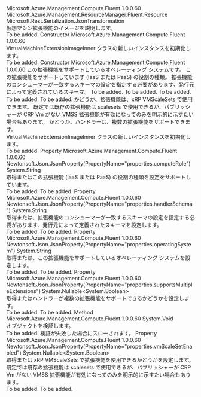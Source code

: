<Type Name="VirtualMachineExtensionImageInner" FullName="Microsoft.Azure.Management.Compute.Fluent.Models.VirtualMachineExtensionImageInner">
  <TypeSignature Language="C#" Value="public class VirtualMachineExtensionImageInner : Microsoft.Azure.Management.ResourceManager.Fluent.Resource" />
  <TypeSignature Language="ILAsm" Value=".class public auto ansi beforefieldinit VirtualMachineExtensionImageInner extends Microsoft.Azure.Management.ResourceManager.Fluent.Resource" />
  <TypeSignature Language="DocId" Value="T:Microsoft.Azure.Management.Compute.Fluent.Models.VirtualMachineExtensionImageInner" />
  <TypeSignature Language="VB.NET" Value="Public Class VirtualMachineExtensionImageInner&#xA;Inherits Resource" />
  <TypeSignature Language="F#" Value="type VirtualMachineExtensionImageInner = class&#xA;    inherit Resource" />
  <AssemblyInfo>
    <AssemblyName>Microsoft.Azure.Management.Compute.Fluent</AssemblyName>
    <AssemblyVersion>1.0.0.60</AssemblyVersion>
  </AssemblyInfo>
  <Base>
    <BaseTypeName>Microsoft.Azure.Management.ResourceManager.Fluent.Resource</BaseTypeName>
  </Base>
  <Interfaces />
  <Attributes>
    <Attribute>
      <AttributeName>Microsoft.Rest.Serialization.JsonTransformation</AttributeName>
    </Attribute>
  </Attributes>
  <Docs>
    <summary>
            仮想マシン拡張機能のイメージを説明します。
            </summary>
    <remarks>To be added.</remarks>
  </Docs>
  <Members>
    <Member MemberName=".ctor">
      <MemberSignature Language="C#" Value="public VirtualMachineExtensionImageInner ();" />
      <MemberSignature Language="ILAsm" Value=".method public hidebysig specialname rtspecialname instance void .ctor() cil managed" />
      <MemberSignature Language="DocId" Value="M:Microsoft.Azure.Management.Compute.Fluent.Models.VirtualMachineExtensionImageInner.#ctor" />
      <MemberSignature Language="VB.NET" Value="Public Sub New ()" />
      <MemberType>Constructor</MemberType>
      <AssemblyInfo>
        <AssemblyName>Microsoft.Azure.Management.Compute.Fluent</AssemblyName>
        <AssemblyVersion>1.0.0.60</AssemblyVersion>
      </AssemblyInfo>
      <Parameters />
      <Docs>
        <summary>
            VirtualMachineExtensionImageInner クラスの新しいインスタンスを初期化します。
            </summary>
        <remarks>To be added.</remarks>
      </Docs>
    </Member>
    <Member MemberName=".ctor">
      <MemberSignature Language="C#" Value="public VirtualMachineExtensionImageInner (string operatingSystem, string computeRole, string handlerSchema, string location = null, string id = null, string name = null, string type = null, System.Collections.Generic.IDictionary&lt;string,string&gt; tags = null, Nullable&lt;bool&gt; vmScaleSetEnabled = null, Nullable&lt;bool&gt; supportsMultipleExtensions = null);" />
      <MemberSignature Language="ILAsm" Value=".method public hidebysig specialname rtspecialname instance void .ctor(string operatingSystem, string computeRole, string handlerSchema, string location, string id, string name, string type, class System.Collections.Generic.IDictionary`2&lt;string, string&gt; tags, valuetype System.Nullable`1&lt;bool&gt; vmScaleSetEnabled, valuetype System.Nullable`1&lt;bool&gt; supportsMultipleExtensions) cil managed" />
      <MemberSignature Language="DocId" Value="M:Microsoft.Azure.Management.Compute.Fluent.Models.VirtualMachineExtensionImageInner.#ctor(System.String,System.String,System.String,System.String,System.String,System.String,System.String,System.Collections.Generic.IDictionary{System.String,System.String},System.Nullable{System.Boolean},System.Nullable{System.Boolean})" />
      <MemberSignature Language="VB.NET" Value="Public Sub New (operatingSystem As String, computeRole As String, handlerSchema As String, Optional location As String = null, Optional id As String = null, Optional name As String = null, Optional type As String = null, Optional tags As IDictionary(Of String, String) = null, Optional vmScaleSetEnabled As Nullable(Of Boolean) = null, Optional supportsMultipleExtensions As Nullable(Of Boolean) = null)" />
      <MemberSignature Language="F#" Value="new Microsoft.Azure.Management.Compute.Fluent.Models.VirtualMachineExtensionImageInner : string * string * string * string * string * string * string * System.Collections.Generic.IDictionary&lt;string, string&gt; * Nullable&lt;bool&gt; * Nullable&lt;bool&gt; -&gt; Microsoft.Azure.Management.Compute.Fluent.Models.VirtualMachineExtensionImageInner" Usage="new Microsoft.Azure.Management.Compute.Fluent.Models.VirtualMachineExtensionImageInner (operatingSystem, computeRole, handlerSchema, location, id, name, type, tags, vmScaleSetEnabled, supportsMultipleExtensions)" />
      <MemberType>Constructor</MemberType>
      <AssemblyInfo>
        <AssemblyName>Microsoft.Azure.Management.Compute.Fluent</AssemblyName>
        <AssemblyVersion>1.0.0.60</AssemblyVersion>
      </AssemblyInfo>
      <Parameters>
        <Parameter Name="operatingSystem" Type="System.String" />
        <Parameter Name="computeRole" Type="System.String" />
        <Parameter Name="handlerSchema" Type="System.String" />
        <Parameter Name="location" Type="System.String" />
        <Parameter Name="id" Type="System.String" />
        <Parameter Name="name" Type="System.String" />
        <Parameter Name="type" Type="System.String" />
        <Parameter Name="tags" Type="System.Collections.Generic.IDictionary&lt;System.String,System.String&gt;" />
        <Parameter Name="vmScaleSetEnabled" Type="System.Nullable&lt;System.Boolean&gt;" />
        <Parameter Name="supportsMultipleExtensions" Type="System.Nullable&lt;System.Boolean&gt;" />
      </Parameters>
      <Docs>
        <param name="operatingSystem">この拡張機能をサポートしているオペレーティング システムです。</param>
        <param name="computeRole">この拡張機能をサポートしています (IaaS または PaaS) の役割の種類。</param>
        <param name="handlerSchema">拡張機能のコンシューマーが一致するスキーマの設定を指定する必要があります、発行元によって定義されているスキーマ。</param>
        <param name="location">To be added.</param>
        <param name="id">To be added.</param>
        <param name="name">To be added.</param>
        <param name="type">To be added.</param>
        <param name="tags">To be added.</param>
        <param name="vmScaleSetEnabled">かどうか、拡張機能は、xRP VMScaleSets で使用できます。 既定では既存の拡張機能は scalesets で使用できるが、パブリッシャーが CRP Vm がない VMSS 拡張機能が有効になってのみを明示的に示すたい場合もあります。</param>
        <param name="supportsMultipleExtensions">かどうか、ハンドラーは、複数の拡張機能をサポートできます。</param>
        <summary>
            VirtualMachineExtensionImageInner クラスの新しいインスタンスを初期化します。
            </summary>
        <remarks>To be added.</remarks>
      </Docs>
    </Member>
    <Member MemberName="ComputeRole">
      <MemberSignature Language="C#" Value="public string ComputeRole { get; set; }" />
      <MemberSignature Language="ILAsm" Value=".property instance string ComputeRole" />
      <MemberSignature Language="DocId" Value="P:Microsoft.Azure.Management.Compute.Fluent.Models.VirtualMachineExtensionImageInner.ComputeRole" />
      <MemberSignature Language="VB.NET" Value="Public Property ComputeRole As String" />
      <MemberSignature Language="F#" Value="member this.ComputeRole : string with get, set" Usage="Microsoft.Azure.Management.Compute.Fluent.Models.VirtualMachineExtensionImageInner.ComputeRole" />
      <MemberType>Property</MemberType>
      <AssemblyInfo>
        <AssemblyName>Microsoft.Azure.Management.Compute.Fluent</AssemblyName>
        <AssemblyVersion>1.0.0.60</AssemblyVersion>
      </AssemblyInfo>
      <Attributes>
        <Attribute>
          <AttributeName>Newtonsoft.Json.JsonProperty(PropertyName="properties.computeRole")</AttributeName>
        </Attribute>
      </Attributes>
      <ReturnValue>
        <ReturnType>System.String</ReturnType>
      </ReturnValue>
      <Docs>
        <summary>
            取得またはこの拡張機能 (IaaS または PaaS) の役割の種類を設定をサポートしています。
            </summary>
        <value>To be added.</value>
        <remarks>To be added.</remarks>
      </Docs>
    </Member>
    <Member MemberName="HandlerSchema">
      <MemberSignature Language="C#" Value="public string HandlerSchema { get; set; }" />
      <MemberSignature Language="ILAsm" Value=".property instance string HandlerSchema" />
      <MemberSignature Language="DocId" Value="P:Microsoft.Azure.Management.Compute.Fluent.Models.VirtualMachineExtensionImageInner.HandlerSchema" />
      <MemberSignature Language="VB.NET" Value="Public Property HandlerSchema As String" />
      <MemberSignature Language="F#" Value="member this.HandlerSchema : string with get, set" Usage="Microsoft.Azure.Management.Compute.Fluent.Models.VirtualMachineExtensionImageInner.HandlerSchema" />
      <MemberType>Property</MemberType>
      <AssemblyInfo>
        <AssemblyName>Microsoft.Azure.Management.Compute.Fluent</AssemblyName>
        <AssemblyVersion>1.0.0.60</AssemblyVersion>
      </AssemblyInfo>
      <Attributes>
        <Attribute>
          <AttributeName>Newtonsoft.Json.JsonProperty(PropertyName="properties.handlerSchema")</AttributeName>
        </Attribute>
      </Attributes>
      <ReturnValue>
        <ReturnType>System.String</ReturnType>
      </ReturnValue>
      <Docs>
        <summary>
            取得または、拡張機能のコンシューマーが一致するスキーマの設定を指定する必要があります、発行元によって定義されたスキーマを設定します。
            </summary>
        <value>To be added.</value>
        <remarks>To be added.</remarks>
      </Docs>
    </Member>
    <Member MemberName="OperatingSystem">
      <MemberSignature Language="C#" Value="public string OperatingSystem { get; set; }" />
      <MemberSignature Language="ILAsm" Value=".property instance string OperatingSystem" />
      <MemberSignature Language="DocId" Value="P:Microsoft.Azure.Management.Compute.Fluent.Models.VirtualMachineExtensionImageInner.OperatingSystem" />
      <MemberSignature Language="VB.NET" Value="Public Property OperatingSystem As String" />
      <MemberSignature Language="F#" Value="member this.OperatingSystem : string with get, set" Usage="Microsoft.Azure.Management.Compute.Fluent.Models.VirtualMachineExtensionImageInner.OperatingSystem" />
      <MemberType>Property</MemberType>
      <AssemblyInfo>
        <AssemblyName>Microsoft.Azure.Management.Compute.Fluent</AssemblyName>
        <AssemblyVersion>1.0.0.60</AssemblyVersion>
      </AssemblyInfo>
      <Attributes>
        <Attribute>
          <AttributeName>Newtonsoft.Json.JsonProperty(PropertyName="properties.operatingSystem")</AttributeName>
        </Attribute>
      </Attributes>
      <ReturnValue>
        <ReturnType>System.String</ReturnType>
      </ReturnValue>
      <Docs>
        <summary>
            取得または、この拡張機能をサポートしているオペレーティング システムを設定します。
            </summary>
        <value>To be added.</value>
        <remarks>To be added.</remarks>
      </Docs>
    </Member>
    <Member MemberName="SupportsMultipleExtensions">
      <MemberSignature Language="C#" Value="public Nullable&lt;bool&gt; SupportsMultipleExtensions { get; set; }" />
      <MemberSignature Language="ILAsm" Value=".property instance valuetype System.Nullable`1&lt;bool&gt; SupportsMultipleExtensions" />
      <MemberSignature Language="DocId" Value="P:Microsoft.Azure.Management.Compute.Fluent.Models.VirtualMachineExtensionImageInner.SupportsMultipleExtensions" />
      <MemberSignature Language="VB.NET" Value="Public Property SupportsMultipleExtensions As Nullable(Of Boolean)" />
      <MemberSignature Language="F#" Value="member this.SupportsMultipleExtensions : Nullable&lt;bool&gt; with get, set" Usage="Microsoft.Azure.Management.Compute.Fluent.Models.VirtualMachineExtensionImageInner.SupportsMultipleExtensions" />
      <MemberType>Property</MemberType>
      <AssemblyInfo>
        <AssemblyName>Microsoft.Azure.Management.Compute.Fluent</AssemblyName>
        <AssemblyVersion>1.0.0.60</AssemblyVersion>
      </AssemblyInfo>
      <Attributes>
        <Attribute>
          <AttributeName>Newtonsoft.Json.JsonProperty(PropertyName="properties.supportsMultipleExtensions")</AttributeName>
        </Attribute>
      </Attributes>
      <ReturnValue>
        <ReturnType>System.Nullable&lt;System.Boolean&gt;</ReturnType>
      </ReturnValue>
      <Docs>
        <summary>
            取得またはハンドラーが複数の拡張機能をサポートできるかどうかを設定します。
            </summary>
        <value>To be added.</value>
        <remarks>To be added.</remarks>
      </Docs>
    </Member>
    <Member MemberName="Validate">
      <MemberSignature Language="C#" Value="public virtual void Validate ();" />
      <MemberSignature Language="ILAsm" Value=".method public hidebysig newslot virtual instance void Validate() cil managed" />
      <MemberSignature Language="DocId" Value="M:Microsoft.Azure.Management.Compute.Fluent.Models.VirtualMachineExtensionImageInner.Validate" />
      <MemberSignature Language="VB.NET" Value="Public Overridable Sub Validate ()" />
      <MemberSignature Language="F#" Value="override this.Validate : unit -&gt; unit" Usage="virtualMachineExtensionImageInner.Validate " />
      <MemberType>Method</MemberType>
      <AssemblyInfo>
        <AssemblyName>Microsoft.Azure.Management.Compute.Fluent</AssemblyName>
        <AssemblyVersion>1.0.0.60</AssemblyVersion>
      </AssemblyInfo>
      <ReturnValue>
        <ReturnType>System.Void</ReturnType>
      </ReturnValue>
      <Parameters />
      <Docs>
        <summary>
            オブジェクトを検証します。
            </summary>
        <remarks>To be added.</remarks>
        <exception cref="T:Microsoft.Rest.ValidationException">
            検証が失敗した場合にスローされます。
            </exception>
      </Docs>
    </Member>
    <Member MemberName="VmScaleSetEnabled">
      <MemberSignature Language="C#" Value="public Nullable&lt;bool&gt; VmScaleSetEnabled { get; set; }" />
      <MemberSignature Language="ILAsm" Value=".property instance valuetype System.Nullable`1&lt;bool&gt; VmScaleSetEnabled" />
      <MemberSignature Language="DocId" Value="P:Microsoft.Azure.Management.Compute.Fluent.Models.VirtualMachineExtensionImageInner.VmScaleSetEnabled" />
      <MemberSignature Language="VB.NET" Value="Public Property VmScaleSetEnabled As Nullable(Of Boolean)" />
      <MemberSignature Language="F#" Value="member this.VmScaleSetEnabled : Nullable&lt;bool&gt; with get, set" Usage="Microsoft.Azure.Management.Compute.Fluent.Models.VirtualMachineExtensionImageInner.VmScaleSetEnabled" />
      <MemberType>Property</MemberType>
      <AssemblyInfo>
        <AssemblyName>Microsoft.Azure.Management.Compute.Fluent</AssemblyName>
        <AssemblyVersion>1.0.0.60</AssemblyVersion>
      </AssemblyInfo>
      <Attributes>
        <Attribute>
          <AttributeName>Newtonsoft.Json.JsonProperty(PropertyName="properties.vmScaleSetEnabled")</AttributeName>
        </Attribute>
      </Attributes>
      <ReturnValue>
        <ReturnType>System.Nullable&lt;System.Boolean&gt;</ReturnType>
      </ReturnValue>
      <Docs>
        <summary>
            取得または xRP VMScaleSets で拡張機能を使用できるかどうかを設定します。
            既定では既存の拡張機能は scalesets で使用できるが、パブリッシャーが CRP Vm がない VMSS 拡張機能が有効になってのみを明示的に示すたい場合もあります。
            </summary>
        <value>To be added.</value>
        <remarks>To be added.</remarks>
      </Docs>
    </Member>
  </Members>
</Type>